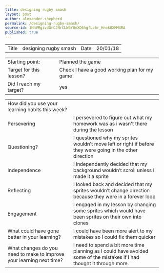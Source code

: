 ```yaml
---
title: designing rugby smash
layout: post
author: alexander.shepherd
permalink: /designing-rugby-smash/
source-id: 1HhVMgivdGrCJNrCLW6YUmXD6hgfLc6r_Hnok0XMM4RA
published: true
---
```

<table>
  <tr>
    <td>Title</td>
    <td>designing rugby smash</td>
    <td>Date</td>
    <td>20/01/18</td>
  </tr>
</table>


<table>
  <tr>
    <td>Starting point:</td>
    <td>Planned the game  </td>
  </tr>
  <tr>
    <td>Target for this lesson?</td>
    <td>Check I have a good working plan for my game</td>
  </tr>
  <tr>
    <td>Did I reach my target? </td>
    <td>yes</td>
  </tr>
</table>


<table>
  <tr>
    <td>How did you use your learning habits this week?</td>
    <td></td>
  </tr>
  <tr>
    <td>Persevering</td>
    <td>I persevered to figure out what my homework was as i wasn't there during the lesson</td>
  </tr>
  <tr>
    <td>Questioning?</td>
    <td>I questioned why my sprites wouldn’t move left or right if before they were going in the other direction</td>
  </tr>
  <tr>
    <td>Independence</td>
    <td>I independently decided that my background wouldn’t scroll unless I made it a sprite</td>
  </tr>
  
  <tr>
    <td>Reflecting</td>
    <td>I looked back and decided that my sprites wouldn’t change direction because they were in a forever loop</td>
  </tr>
  
  <tr>
    <td>Engagement</td>
    <td>I engaged in my lesson by changing some sprites which would have been sprites on their own into clones </td>
  </tr>
  
  <tr>
    <td>What could have gone better in your learning?</td>
  <td>I could have been more alert to my mistakes so I could fix them quicker</td>
  </tr>
 
  <tr>
    <td>What changes do you need to make to improve your learning next time?</td>
    <td>I need to spend a bit more time planning as I could have avoided some of the mistakes if I had thought it through more.</td>
  </tr>
 
</table>


